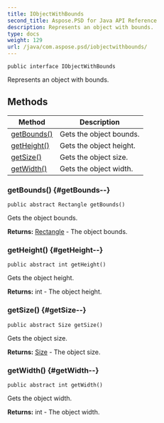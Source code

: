 ```yaml
---
title: IObjectWithBounds
second_title: Aspose.PSD for Java API Reference
description: Represents an object with bounds.
type: docs
weight: 129
url: /java/com.aspose.psd/iobjectwithbounds/
---
```

```
public interface IObjectWithBounds
```

Represents an object with bounds.
## Methods

| Method | Description |
| --- | --- |
| [getBounds()](#getBounds--) | Gets the object bounds. |
| [getHeight()](#getHeight--) | Gets the object height. |
| [getSize()](#getSize--) | Gets the object size. |
| [getWidth()](#getWidth--) | Gets the object width. |
### getBounds() {#getBounds--}
```
public abstract Rectangle getBounds()
```


Gets the object bounds.

**Returns:**
[Rectangle](../../com.aspose.psd/rectangle) - The object bounds.
### getHeight() {#getHeight--}
```
public abstract int getHeight()
```


Gets the object height.

**Returns:**
int - The object height.
### getSize() {#getSize--}
```
public abstract Size getSize()
```


Gets the object size.

**Returns:**
[Size](../../com.aspose.psd/size) - The object size.
### getWidth() {#getWidth--}
```
public abstract int getWidth()
```


Gets the object width.

**Returns:**
int - The object width.
